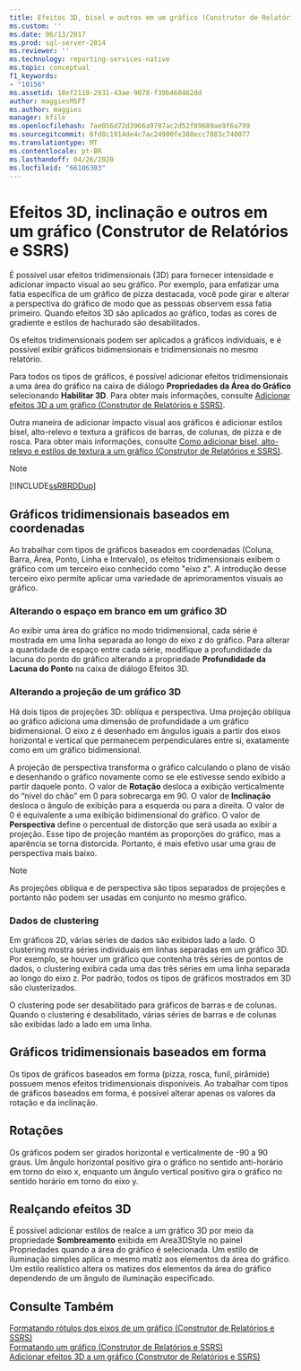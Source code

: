 ```yaml
---
title: Efeitos 3D, bisel e outros em um gráfico (Construtor de Relatórios e SSRS) | Microsoft Docs
ms.custom: ''
ms.date: 06/13/2017
ms.prod: sql-server-2014
ms.reviewer: ''
ms.technology: reporting-services-native
ms.topic: conceptual
f1_keywords:
- "10156"
ms.assetid: 18ef2119-2931-43ae-9078-f39b460462dd
author: maggiesMSFT
ms.author: maggies
manager: kfile
ms.openlocfilehash: 7ae056d72d3966a9787ac2d52f89689ae9f6a799
ms.sourcegitcommit: 6fd8c1914de4c7ac24900fe388ecc7883c740077
ms.translationtype: MT
ms.contentlocale: pt-BR
ms.lasthandoff: 04/26/2020
ms.locfileid: "66106303"
---
```

# <a name="3d-bevel-and-other-effects-in-a-chart-report-builder-and-ssrs"></a>Efeitos 3D, inclinação e outros em um gráfico (Construtor de Relatórios e SSRS)
  É possível usar efeitos tridimensionais (3D) para fornecer intensidade e adicionar impacto visual ao seu gráfico. Por exemplo, para enfatizar uma fatia específica de um gráfico de pizza destacada, você pode girar e alterar a perspectiva do gráfico de modo que as pessoas observem essa fatia primeiro. Quando efeitos 3D são aplicados ao gráfico, todas as cores de gradiente e estilos de hachurado são desabilitados.  
  
 Os efeitos tridimensionais podem ser aplicados a gráficos individuais, e é possível exibir gráficos bidimensionais e tridimensionais no mesmo relatório.  
  
 Para todos os tipos de gráficos, é possível adicionar efeitos tridimensionais a uma área do gráfico na caixa de diálogo **Propriedades da Área do Gráfico** selecionando **Habilitar 3D**. Para obter mais informações, consulte [Adicionar efeitos 3D a um gráfico &#40;Construtor de Relatórios e SSRS&#41;](chart-effects-add-3d-effects-report-builder.md).  
  
 Outra maneira de adicionar impacto visual aos gráficos é adicionar estilos bisel, alto-relevo e textura a gráficos de barras, de colunas, de pizza e de rosca. Para obter mais informações, consulte [Como adicionar bisel, alto-relevo e estilos de textura a um gráfico &#40;Construtor de Relatórios e SSRS&#41;](chart-effects-add-bevel-emboss-or-texture-report-builder.md).  
  
> [!NOTE]  
>  [!INCLUDE[ssRBRDDup](../../includes/ssrbrddup-md.md)]  
  
## <a name="coordinate-based-three-dimensional-charts"></a>Gráficos tridimensionais baseados em coordenadas  
 Ao trabalhar com tipos de gráficos baseados em coordenadas (Coluna, Barra, Área, Ponto, Linha e Intervalo), os efeitos tridimensionais exibem o gráfico com um terceiro eixo conhecido como "eixo z". A introdução desse terceiro eixo permite aplicar uma variedade de aprimoramentos visuais ao gráfico.  
  
### <a name="changing-the-white-space-in-a-3d-chart"></a>Alterando o espaço em branco em um gráfico 3D  
 Ao exibir uma área do gráfico no modo tridimensional, cada série é mostrada em uma linha separada ao longo do eixo z do gráfico. Para alterar a quantidade de espaço entre cada série, modifique a profundidade da lacuna do ponto do gráfico alterando a propriedade **Profundidade da Lacuna do Ponto** na caixa de diálogo Efeitos 3D.  
  
### <a name="changing-the-projection-of-a-3d-chart"></a>Alterando a projeção de um gráfico 3D  
 Há dois tipos de projeções 3D: oblíqua e perspectiva. Uma projeção oblíqua ao gráfico adiciona uma dimensão de profundidade a um gráfico bidimensional. O eixo z é desenhado em ângulos iguais a partir dos eixos horizontal e vertical que permanecem perpendiculares entre si, exatamente como em um gráfico bidimensional.  
  
 A projeção de perspectiva transforma o gráfico calculando o plano de visão e desenhando o gráfico novamente como se ele estivesse sendo exibido a partir daquele ponto. O valor de **Rotação** desloca a exibição verticalmente do “nível do chão” em 0 para sobrecarga em 90. O valor de **Inclinação** desloca o ângulo de exibição para a esquerda ou para a direita. O valor de 0 é equivalente a uma exibição bidimensional do gráfico. O valor de **Perspectiva** define o percentual de distorção que será usada ao exibir a projeção. Esse tipo de projeção mantém as proporções do gráfico, mas a aparência se torna distorcida. Portanto, é mais efetivo usar uma grau de perspectiva mais baixo.  
  
> [!NOTE]  
>  As projeções oblíqua e de perspectiva são tipos separados de projeções e portanto não podem ser usadas em conjunto no mesmo gráfico.  
  
### <a name="clustering-data"></a>Dados de clustering  
 Em gráficos 2D, várias séries de dados são exibidos lado a lado. O clustering mostra séries individuais em linhas separadas em um gráfico 3D. Por exemplo, se houver um gráfico que contenha três séries de pontos de dados, o clustering exibirá cada uma das três séries em uma linha separada ao longo do eixo z. Por padrão, todos os tipos de gráficos mostrados em 3D são clusterizados.  
  
 O clustering pode ser desabilitado para gráficos de barras e de colunas. Quando o clustering é desabilitado, várias séries de barras e de colunas são exibidas lado a lado em uma linha.  
  
## <a name="shape-based-three-dimensional-charts"></a>Gráficos tridimensionais baseados em forma  
 Os tipos de gráficos baseados em forma (pizza, rosca, funil, pirâmide) possuem menos efeitos tridimensionais disponíveis. Ao trabalhar com tipos de gráficos baseados em forma, é possível alterar apenas os valores da rotação e da inclinação.  
  
## <a name="rotations"></a>Rotações  
 Os gráficos podem ser girados horizontal e verticalmente de -90 a 90 graus. Um ângulo horizontal positivo gira o gráfico no sentido anti-horário em torno do eixo x, enquanto um ângulo vertical positivo gira o gráfico no sentido horário em torno do eixo y.  
  
## <a name="highlighting-3d-effects"></a>Realçando efeitos 3D  
 É possível adicionar estilos de realce a um gráfico 3D por meio da propriedade **Sombreamento** exibida em Area3DStyle no painel Propriedades quando a área do gráfico é selecionada. Um estilo de iluminação simples aplica o mesmo matiz aos elementos da área do gráfico. Um estilo realístico altera os matizes dos elementos da área do gráfico dependendo de um ângulo de iluminação especificado.  
  
## <a name="see-also"></a>Consulte Também  
 [Formatando rótulos dos eixos de um gráfico &#40;Construtor de Relatórios e SSRS&#41;](formatting-axis-labels-on-a-chart-report-builder-and-ssrs.md)   
 [Formatando um gráfico &#40;Construtor de Relatórios e SSRS&#41;](formatting-a-chart-report-builder-and-ssrs.md)   
 [Adicionar efeitos 3D a um gráfico &#40;Construtor de Relatórios e SSRS&#41;](chart-effects-add-3d-effects-report-builder.md)  
  
  
